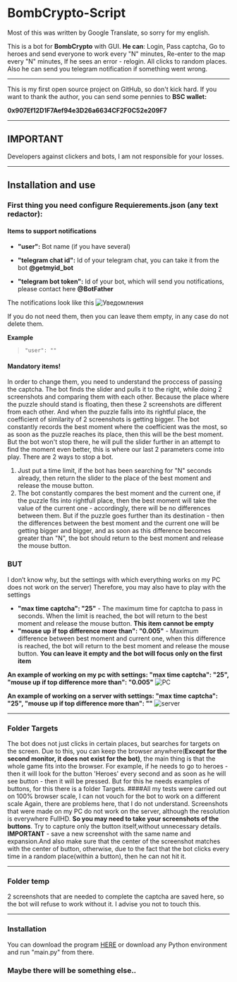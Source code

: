 # BombCrypto-Script

Most of this was written by Google Translate, so sorry for my english.

This is a bot for **BombCrypto** with GUI. **He can**: Login, Pass captcha, Go to heroes and send everyone to work every "N" minutes, Re-enter to the map every "N" minutes,
If he sees an error - relogin. All clicks to random places. Also he can send you telegram notification if something went wrong.

***

This is my first open source project on GitHub, so don't kick hard.
If you want to thank the author, you can send some pennies to **BSC wallet:**

**0x907Ef12D1F7Aef94e3D26a6634CF2F0C52e209F7**

***

## IMPORTANT
Developers against clickers and bots, I am not responsible for your losses.


***

## Installation and use
### First thing you need configure **Requierements.json** (any text redactor):


#### Items to support notifications

* **"user":** Bot name (if you have several)

* **"telegram chat id":** Id of your telegram chat, you can take it from the bot **@getmyid_bot**

* **"telegram bot token":** Id of your bot, which will send you notifications, please contact here **@BotFather**

The notifications look like this ![Уведомления](https://user-images.githubusercontent.com/94215621/144735331-9174e8b7-db82-43e5-866b-410af9617a42.png)


If you do not need them, then you can leave them empty, in any case do not delete them.

**Example**  
>     "user": ""

#### Mandatory items!
In order to change them, you need to understand the proccess of passing the captcha. The bot finds the slider and pulls it to the right, while doing 2 screenshots
and comparing them with each other. Because the place where the puzzle should stand is floating, then these 2 screenshots are different from each other. 
And when the puzzle falls into its rightful place, the coefficient of similarity of 2 screenshots is getting bigger. 
The bot constantly records the best moment where the coefficient was the most, so as soon as the puzzle reaches its place, then this will be the best moment.
But the bot won't stop there, he will pull the slider further in an attempt to find the moment even better, this is where our last 2 parameters come into play.
There are 2 ways to stop a bot.
1. Just put a time limit, if the bot has been searching for "N" seconds already, then return the slider to the place of the best moment and release the mouse button. 
2. The bot constantly compares the best moment and the current one, if the puzzle fits into rightfull place, then the best moment will take the value of the current
one - accordingly, there will be no differences between them. But if the puzzle goes further than its destination - then the differences between the best moment and the current one will be
getting bigger and bigger, and as soon as this difference becomes greater than "N", the bot should return to the best moment and release the mouse button.

### BUT
I don’t know why, but the settings with which everything works on my PC does not work on the server) Therefore, you may also have to play with the settings

* **"max time captcha": "25"** - The maximum time for captcha to pass in seconds. When the limit is reached, the bot will return to the best moment and release the mouse button. 
**This item cannot be empty**
* **"mouse up if top difference more than": "0.005"** - Maximum difference between best moment and current one, when this difference is reached, the bot will return to
the best moment and release the mouse button. **You can leave it empty and the bot will focus only on the first item**

**An example of working on my pc with settings: "max time captcha": "25", "mouse up if top difference more than": "0.005"**
![PC](https://user-images.githubusercontent.com/94215621/144736968-73c494c8-bb2c-4e7b-86c7-8dda9fe71736.gif)

**An example of working on a server with settings: "max time captcha": "25", "mouse up if top difference more than": ""**
![server](https://user-images.githubusercontent.com/94215621/144737060-c31a13dd-4b7a-4d72-aff2-e61621dd281c.gif)
***
### Folder Targets
The bot does not just clicks in certain places, but searches for targets on the screen. Due to this, you can keep the browser anywhere(**Except for the second monitor, it does not exist for the bot)**,
the main thing is that the whole game fits into the browser. For example, if he needs to go to heroes - then it will look for the button 'Heroes' every second and as soon as
he will see button - then it will be pressed. But for this he needs examples of buttons, for this there is a folder Targets.
####All my tests were carried out on 100% browser scale, I can not vouch for the bot to work on a different scale
Again, there are problems here, that I do not understand. Screenshots that were made on my PC do not work on the server, although the resolution is everywhere FullHD.
**So you may need to take your screenshots of the buttons**. Try to capture only the button itself,without unnecessary details. **IMPORTANT** - 
save a new screenshot with the same name and expansion.And also make sure that the center of the screenshot matches with the center of button, 
otherwise, due to the fact that the bot clicks every time in a random place(within a button), then he can not hit it.
***
### Folder temp
2 screenshots that are needed to complete the captcha are saved here, so the bot will refuse to work without it. I advise you not to touch this.
***
### Installation
You can download the program   [HERE](https://github.com/STWonderFool/BombCrypto-Script/releases/tag/Releases) or download any Python environment and run "main.py"
from there.


### Maybe there will be something else..

